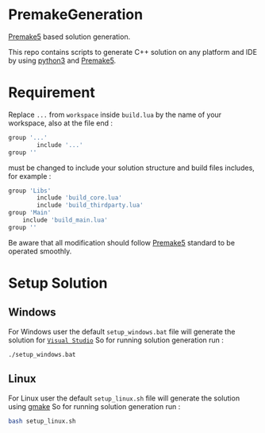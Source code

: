 # PremakeGeneration
[Premake5](https://premake.github.io/) based solution generation.

This repo contains scripts to generate C++ solution on any platform and IDE by using [python3](https://www.python.org/) and [Premake5](https://premake.github.io/).

# Requirement
Replace `...` from `workspace` inside `build.lua` by the name of your workspace, also at the file end :
``` lua
group '...'
		include '...'
group ''
```
must be changed to include your solution structure and build files includes, for example :
``` lua
group 'Libs'
		include 'build_core.lua'
		include 'build_thirdparty.lua'
group 'Main'
    include 'build_main.lua'
group ''
```
Be aware that all modification should follow [Premake5](https://premake.github.io/) standard to be operated smoothly.

# Setup Solution
## Windows 
For Windows user the default `setup_windows.bat` file will generate the solution for [`Visual Studio`](https://visualstudio.microsoft.com/fr/)
So for running solution generation run :
```batch
./setup_windows.bat
```
## Linux
For Linux user the default `setup_linux.sh` file will generate the solution using [gmake](https://www.gnu.org/software/make/)
So for running solution generation run :
```bash
bash setup_linux.sh
```

